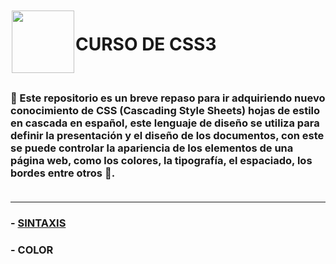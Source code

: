 <img src="https://raw.githubusercontent.com/Brayan-Hc11/devicon/1119b9f84c0290e0f0b38982099a2bd027a48bf1/icons/css3/css3-plain-wordmark.svg" style="width: 100px; height: 100px; margin: 2px;" align="left" >

<h1> CURSO DE CSS3 </h1> <br>

### :beginner: Este repositorio es un breve repaso para ir adquiriendo nuevo conocimiento de CSS (Cascading Style Sheets)  hojas de estilo en cascada en español, este lenguaje de diseño se utiliza para definir la presentación y el diseño de los documentos, con este se puede controlar la apariencia de los elementos de una página web, como los colores, la tipografía, el espaciado, los bordes entre otros   :art:.  <br><br>
***
### - <a href="https://github.com/judali05/CSS-3/blob/main/RUTA/1%23%20SINTAXIS.md">SINTAXIS</a>
### - COLOR
